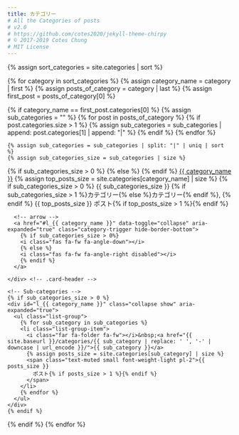 ```yaml
---
title: カテゴリー
# All the Categories of posts
# v2.0
# https://github.com/cotes2020/jekyll-theme-chirpy
# © 2017-2019 Cotes Chung
# MIT License
---
```


{% assign sort_categories = site.categories | sort %}

{% for category in sort_categories %}
{% assign category_name = category | first %}
{% assign posts_of_category = category | last %}
{% assign first_post = posts_of_category[0] %}

{% if category_name == first_post.categories[0] %}
{% assign sub_categories = "" %}
{% for post in posts_of_category %}
{% if post.categories.size > 1 %}
{% assign sub_categories = sub_categories | append: post.categories[1] | append: "|" %}
{% endif %}
{% endfor %}

    {% assign sub_categories = sub_categories | split: "|" | uniq | sort %}
    {% assign sub_categories_size = sub_categories | size %}

  <div class="card categories">
    <!-- top-category -->
    <div class="card-header d-flex justify-content-between hide-border-bottom" id="h_{{ category_name }}">
      <span>
      {% if sub_categories_size > 0 %}
        <i class="far fa-folder-open fa-fw"></i>
      {% else %}
        <i class="far fa-folder fa-fw"></i>
      {% endif %}
        <a href="{{ site.baseurl }}/categories/{{ category_name | replace: ' ', '-' | downcase | url_encode }}/">{{ category_name }}</a>
        <!-- content count -->
        {% assign top_posts_size = site.categories[category_name] | size %}
        <span class="text-muted small font-weight-light pl-2">
        {% if sub_categories_size > 0 %}
          {{ sub_categories_size }}
          {% if sub_categories_size > 1 %}カテゴリー{% else %}カテゴリー{% endif %},
        {% endif %}
          {{ top_posts_size }}
          ポスト{% if top_posts_size > 1 %}{% endif %}
        </span>
      </span>

      <!-- arrow -->
      <a href="#l_{{ category_name }}" data-toggle="collapse" aria-expanded="true" class="category-trigger hide-border-bottom">
        {% if sub_categories_size > 0%}
        <i class="fas fa-fw fa-angle-down"></i>
        {% else %}
        <i class="fas fa-fw fa-angle-right disabled"></i>
        {% endif %}
      </a>

    </div> <!-- .card-header -->

    <!-- Sub-categories -->
    {% if sub_categories_size > 0 %}
    <div id="l_{{ category_name }}" class="collapse show" aria-expanded="true">
      <ul class="list-group">
        {% for sub_category in sub_categories %}
        <li class="list-group-item">
          <i class="far fa-folder fa-fw"></i>&nbsp;<a href="{{ site.baseurl }}/categories/{{ sub_category | replace: ' ', '-' | downcase | url_encode }}/">{{ sub_category }}</a>
          {% assign posts_size = site.categories[sub_category] | size %}
          <span class="text-muted small font-weight-light pl-2">{{ posts_size }}
            ポスト{% if posts_size > 1 %}{% endif %}
          </span>
        </li>
        {% endfor %}
      </ul>
    </div>
    {% endif %}

  </div> <!-- .card -->

{% endif %}
{% endfor %}

<script src="{{ site.baseurl }}/assets/js/dist/category-collapse.min.js" async></script>
